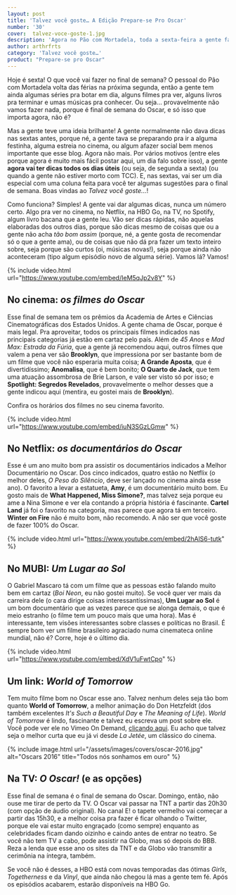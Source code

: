 ```yaml
---
layout: post
title: 'Talvez você goste… A Edição Prepare-se Pro Oscar'
number: '30'
cover:  talvez-voce-goste-1.jpg
description: 'Agora no Pão com Mortadela, toda a sexta-feira a gente faz um apanhado de dicas pra você curtir no final de semana.'
author: arthrfrts
category: 'Talvez você goste…'
product: "Prepare-se pro Oscar"
---
```


Hoje é sexta! O que você vai fazer no final de semana? O pessoal do Pão com Mortadela volta das férias na próxima segunda, então a gente tem ainda algumas séries pra botar em dia, alguns filmes pra ver, alguns livros pra terminar e umas músicas pra conhecer. Ou seja… provavelmente não vamos fazer nada, porque é final de semana do Oscar, e só isso que importa agora, não é?

Mas a gente teve uma ideia brilhante! A gente normalmente não dava dicas nas sextas antes, porque né, a gente tava se preparando pra ir a alguma festinha, alguma estreia no cinema, ou algum afazer social bem menos importante que esse blog. Agora não mais. Por vários motivos (entre eles porque agora é muito mais fácil postar aqui, um dia falo sobre isso), a gente **agora vai ter dicas todos os dias úteis** (ou seja, de segunda a sexta) (ou quando a gente não estiver morto com TCC). E, nas sextas, vai ser um dia especial com uma coluna feita para você ter algumas sugestões para o final de semana. Boas vindas ao _Talvez você goste…_!

Como funciona? Simples! A gente vai dar algumas dicas, nunca um número certo. Algo pra ver no cinema, no Netflix, na HBO Go, na TV, no Spotify, algum livro bacana que a gente leu. Vão ser dicas rápidas, não aquelas elaboradas dos outros dias, porque são dicas mesmo de coisas que ou a gente não acha _tão bom assim_ (porque, né, a gente gosta de recomendar só o que a gente ama), ou de coisas que não dá pra fazer um texto inteiro sobre, seja porque são curtos (oi, músicas novas!), seja porque ainda não aconteceram (tipo algum episódio novo de alguma série). Vamos lá? Vamos!

{% include video.html url="https://www.youtube.com/embed/IeM5qJp2v8Y" %}

## No cinema: _os filmes do Oscar_

Esse final de semana tem os prêmios da Academia de Artes e Ciências Cinematográficas dos Estados Unidos. A gente chama de Oscar, porque é mais legal. Pra aproveitar, todos os principais filmes indicados nas principais categorias já estão em cartaz pelo país. Além de _45 Anos_ e _Mad Max: Estrada da Fúria_, que a gente já recomendou aqui, outros filmes que valem a pena ver são **Brooklyn**, que impressiona por ser bastante bom de um filme que você não esperaria muita coisa; **A Grande Aposta**, que é divertidíssimo; **Anomalisa**, que é bem bonito; **O Quarto de Jack**, que tem uma atuação assombrosa de Brie Larson, e vale ser visto só por isso; e **Spotlight: Segredos Revelados**, provavelmente o melhor desses que a gente indicou aqui (mentira, eu gostei mais de **Brooklyn**).

Confira os horários dos filmes no seu cinema favorito.

{% include video.html url="https://www.youtube.com/embed/iuN3SGzLGmw" %}

## No Netflix: _os documentários do Oscar_

Esse é um ano muito bom pra assistir os documentários indicados a Melhor Documentário no Oscar. Dos cinco indicados, quatro estão no Netflix (o melhor deles, _O Peso do Silêncio_, deve ser lançado no cinema ainda esse ano). O favorito a levar a estatueta, **Amy**, é um documentário muito bom. Eu gosto mais de **What Happened, Miss Simone?**, mas talvez seja porque eu ame a Nina Simone e ver ela contando a própria história é fascinante. **Cartel Land** já foi o favorito na categoria, mas parece que agora tá em terceiro. **Winter on Fire** não é muito bom, não recomendo. A não ser que você goste de fazer 100% do Oscar.

{% include video.html url="https://www.youtube.com/embed/2hAlS6-tutk" %}

## No MUBI: _Um Lugar ao Sol_

O Gabriel Mascaro tá com um filme que as pessoas estão falando muito bem em cartaz (_Boi Neon_, eu não gostei muito). Se você quer ver mais da carreira dele (o cara dirige coisas interessantíssimas), **Um Lugar ao Sol** é um bom documentário que as vezes parece que se alonga demais, o que é meio estranho (o filme tem um pouco mais que uma hora). Mas é interessante, tem visões interessantes sobre classes e políticas no Brasil. É sempre bom ver um filme brasileiro agraciado numa cinemateca online mundial, não é? Corre, hoje é o último dia.

{% include video.html url="https://www.youtube.com/embed/XdV1uFwtCpo" %}

## Um link: _World of Tomorrow_

Tem muito filme bom no Oscar esse ano. Talvez nenhum deles seja tão bom quanto **World of Tomorrow**, a melhor animação do Don Hetzfeldt (dos também excelentes _It's Such a Beautiful Day_ e _The Meaning of Life_). _World of Tomorrow_ é lindo, fascinante e talvez eu escreva um post sobre ele. Você pode ver ele no Vimeo On Demand, [clicando aqui](https://vimeo.com/ondemand/worldoftomorrow). Eu acho que talvez seja o melhor curta que eu já vi desde _La Jetée_, um clássico do cinema.

{% include image.html url="/assets/images/covers/oscar-2016.jpg" alt="Oscars 2016" title="Todos nós sonhamos em ouro" %}

## Na TV: _O Oscar!_ (e as opções)

Esse final de semana é o final de semana do Oscar. Domingo, então, não ouse me tirar de perto da TV. O Oscar vai passar na TNT a partir das 20h30 (com opção de áudio original). No canal E! o tapete vermelho vai começar a partir das 15h30, e a melhor coisa pra fazer é ficar olhando o Twitter, porque ele vai estar muito engraçado (como sempre) enquanto as celebridades ficam dando oizinho e caindo antes de entrar no teatro. Se você não tem TV a cabo, pode assistir na Globo, mas só depois do BBB. Reza a lenda que esse ano os sites da TNT e da Globo vão transmitir a cerimônia na íntegra, também.

Se você não é desses, a HBO está com novas temporadas das ótimas _Girls_, _Togetherness_ e da _Vinyl_, que ainda não chegou lá mas a gente tem fé. Após os episódios acabarem, estarão disponíveis na HBO Go.
